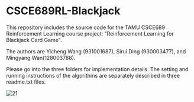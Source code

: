 # CSCE689RL-Blackjack

This repository includes the source code for the TAMU CSCE689 Reinforcement Learning course project: "Reinforcement Learning for Blackjack Card Game".

The authors are Yicheng Wang (931001687), Sirui Ding (930003477), and Mingyang Wan(128003788).

Please go into the three folders for implementation details. The setting and running instructions of the algorithms are separately described in three readme.txt files.

![21](https://user-images.githubusercontent.com/46858212/205753640-ba91f078-ecd8-4754-ba4a-5f30d92f534b.jpeg)
